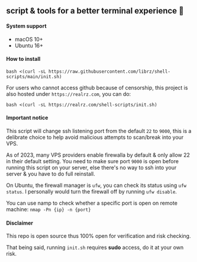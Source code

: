 ## script & tools for a better terminal experience 🚀

#### System support

- macOS 10+
- Ubuntu 16+

#### How to install

`bash <(curl -sL https://raw.githubusercontent.com/librz/shell-scripts/main/init.sh)`

For users who cannot access github because of censorship, this project is also hosted under `https://realrz.com`, you can do:

`bash <(curl -sL https://realrz.com/shell-scripts/init.sh)`

#### Important notice

This script will change ssh listening port from the default `22` to `9000`, this is a delibrate choice to help avoid malicious attempts to scan/break into your VPS.

As of 2023, many VPS providers enable firewalla by default & only allow 22 in their default setting. You need to make sure port `9000` is open before running this script on your server, else there's no way to ssh into your server & you have to do full reinstall.

On Ubuntu, the firewall manager is `ufw`, you can check its status using `ufw status`. I personally would turn the firewall off by running `ufw disable`.

You can use namp to check whether a specific port is open on remote machine: `nmap -Pn {ip} -n {port}`

#### Disclaimer

This repo is open source thus 100% open for verification and risk checking. 

That being said, running `init.sh` requires **sudo** access, do it at your own risk.
